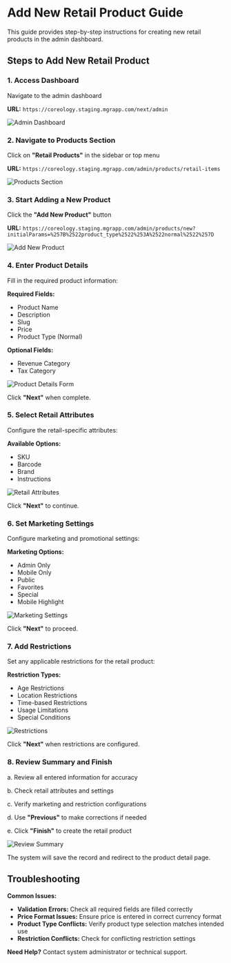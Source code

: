 # Add New Retail Product Guide

This guide provides step-by-step instructions for creating new retail products in the admin dashboard.

## Steps to Add New Retail Product

### 1. Access Dashboard

Navigate to the admin dashboard

**URL:** `https://coreology.staging.mgrapp.com/next/admin`

![Admin Dashboard](images/dashboard.png)

### 2. Navigate to Products Section

Click on **"Retail Products"** in the sidebar or top menu

**URL:** `https://coreology.staging.mgrapp.com/admin/products/retail-items`

![Products Section](images/retail-section.png)

### 3. Start Adding a New Product

Click the **"Add New Product"** button

**URL:** `https://coreology.staging.mgrapp.com/admin/products/new?initialParams=%257B%2522product_type%2522%253A%2522normal%2522%257D`

![Add New Product](images/retail-add-new-product.png)

### 4. Enter Product Details

Fill in the required product information:

**Required Fields:**
- Product Name
- Description
- Slug
- Price
- Product Type (Normal)

**Optional Fields:**
- Revenue Category
- Tax Category

![Product Details Form](images/retail-product-details.png)

Click **"Next"** when complete.

### 5. Select Retail Attributes

Configure the retail-specific attributes:

**Available Options:**
- SKU
- Barcode
- Brand
- Instructions

![Retail Attributes](images/retail-attributes.png)

Click **"Next"** to continue.

### 6. Set Marketing Settings

Configure marketing and promotional settings:

**Marketing Options:**
- Admin Only
- Mobile Only
- Public
- Favorites
- Special
- Mobile Highlight

![Marketing Settings](images/retail-marketing-settings.png)

Click **"Next"** to proceed.

### 7. Add Restrictions

Set any applicable restrictions for the retail product:

**Restriction Types:**
- Age Restrictions
- Location Restrictions
- Time-based Restrictions
- Usage Limitations
- Special Conditions

![Restrictions](images/retail-restrictions.png)

Click **"Next"** when restrictions are configured.

### 8. Review Summary and Finish

a. Review all entered information for accuracy

b. Check retail attributes and settings

c. Verify marketing and restriction configurations

d. Use **"Previous"** to make corrections if needed

e. Click **"Finish"** to create the retail product

![Review Summary](images/retail-review-summary.png)

The system will save the record and redirect to the product detail page.

## Troubleshooting

**Common Issues:**
- **Validation Errors:** Check all required fields are filled correctly
- **Price Format Issues:** Ensure price is entered in correct currency format
- **Product Type Conflicts:** Verify product type selection matches intended use
- **Restriction Conflicts:** Check for conflicting restriction settings

**Need Help?** Contact system administrator or technical support. 